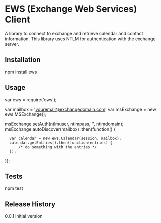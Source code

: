EWS (Exchange Web Services) Client
=============================
A library to connect to exchange and retrieve calendar and contact information. 
This library uses NTLM for authentication with the exchange server.

## Installation
npm install ews

## Usage
var ews = require('ews');

var mailbox = 'youremail@exchangedomain.com'
var msExchange = new ews.MSExchange();

msExchange.setAuth(ntlmuser, ntlmpass, '', ntlmdomain);
msExchange.autoDiscover(mailbox)
.then(function() {

      var calendar = new ews.Calendar(session, mailbox);
      calendar.getEntries().then(function(entries) {
	      /* do something with the entries */
      });

});

## Tests
npm test

## Release History
0.0.1 Initial version
